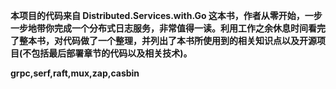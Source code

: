 **本项目的代码来自 Distributed.Services.with.Go 这本书，作者从零开始，一步一步地带你完成一个分布式日志服务，非常值得一读。利用工作之余休息时间看完了整本书，对代码做了一个整理，并列出了本书所使用到的相关知识点以及开源项目(不包括最后部署章节的代码以及相关技术)。**


**grpc,serf,raft,mux,zap,casbin**